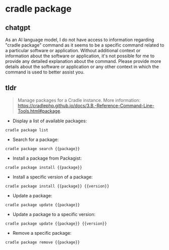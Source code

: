 # cradle package 
## chatgpt 
As an AI language model, I do not have access to information regarding "cradle package" command as it seems to be a specific command related to a particular software or application. Without additional context or information about the software or application, it's not possible for me to provide any detailed explanation about the command. Please provide more details about the software or application or any other context in which the command is used to better assist you. 

## tldr 
 
> Manage packages for a Cradle instance.
> More information: <https://cradlephp.github.io/docs/3.B.-Reference-Command-Line-Tools.html#package>.

- Display a list of available packages:

`cradle package list`

- Search for a package:

`cradle package search {{package}}`

- Install a package from Packagist:

`cradle package install {{package}}`

- Install a specific version of a package:

`cradle package install {{package}} {{version}}`

- Update a package:

`cradle package update {{package}}`

- Update a package to a specific version:

`cradle package update {{package}} {{version}}`

- Remove a specific package:

`cradle package remove {{package}}`
